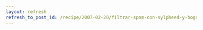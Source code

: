 ```yaml
---
layout: refresh
refresh_to_post_id: /recipe/2007-02-20/filtrar-spam-con-sylpheed-y-bogofilter.html
---
```

